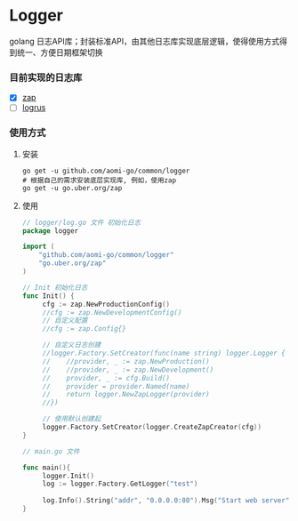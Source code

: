 # Logger

golang 日志API库；封装标准API，由其他日志库实现底层逻辑，使得使用方式得到统一、方便日期框架切换

### 目前实现的日志库

- [x] [zap](https://github.com/uber-go/zap)
- [ ] [logrus]()

### 使用方式

1. 安装
    ```shell
    go get -u github.com/aomi-go/common/logger
    # 根据自己的需求安装底层实现库, 例如，使用zap
    go get -u go.uber.org/zap
    ```

2. 使用
   ```go
   // logger/log.go 文件 初始化日志
   package logger

   import (
       "github.com/aomi-go/common/logger"
       "go.uber.org/zap"
   )

   // Init 初始化日志
   func Init() {
        cfg := zap.NewProductionConfig() 
        //cfg := zap.NewDevelopmentConfig()
        // 自定义配置 
        //cfg := zap.Config{}
   
        // 自定义日志创建
        //logger.Factory.SetCreator(func(name string) logger.Logger { 
        //    //provider, _ := zap.NewProduction()
        //    //provider, _ := zap.NewDevelopment()
        //    provider, _ := cfg.Build()
        //    provider = provider.Named(name)
        //    return logger.NewZapLogger(provider)
        //})
   
        // 使用默认创建起
        logger.Factory.SetCreator(logger.CreateZapCreator(cfg))
   }

   ```
   ```go
   // main.go 文件
   
   func main(){
        logger.Init()
        log := logger.Factory.GetLogger("test")
		
        log.Info().String("addr", "0.0.0.0:80").Msg("Start web server")
   }

   ```